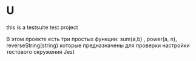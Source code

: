 # U
this is a testsuite test project

В этом проекте есть три простых функции: sum(a,b) , power(a, n), reverseString(string) 
которые предназначены для проверки настройки тестового окружения Jest
